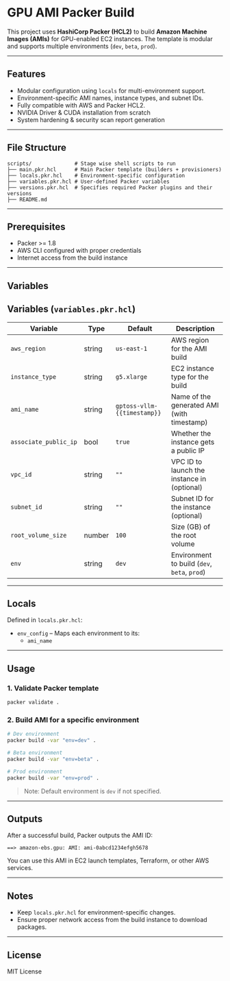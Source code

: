 # GPU AMI Packer Build

This project uses **HashiCorp Packer (HCL2)** to build **Amazon Machine Images (AMIs)** for GPU-enabled EC2 instances. 
The template is modular and supports multiple environments (`dev`, `beta`, `prod`).

---

## Features

* Modular configuration using `locals` for multi-environment support.
* Environment-specific AMI names, instance types, and subnet IDs.
* Fully compatible with AWS and Packer HCL2.
* NVIDIA Driver & CUDA installation from scratch
* System hardening & security scan report generation

---

## File Structure

```
scripts/              # Stage wise shell scripts to run 
├── main.pkr.hcl      # Main Packer template (builders + provisioners)
├── locals.pkr.hcl    # Environment-specific configuration
├── variables.pkr.hcl # User-defined Packer variables
├── versions.pkr.hcl  # Specifies required Packer plugins and their versions
├── README.md
```

---

## Prerequisites

* Packer >= 1.8
* AWS CLI configured with proper credentials
* Internet access from the build instance

---

## Variables

## Variables (`variables.pkr.hcl`)

| Variable              | Type   | Default                     | Description                                  |
| --------------------- | ------ | --------------------------- | -------------------------------------------- |
| `aws_region`          | string | `us-east-1`                 | AWS region for the AMI build                 |
| `instance_type`       | string | `g5.xlarge`                 | EC2 instance type for the build              |
| `ami_name`            | string | `gptoss-vllm-{{timestamp}}` | Name of the generated AMI (with timestamp)   |
| `associate_public_ip` | bool   | `true`                      | Whether the instance gets a public IP        |
| `vpc_id`              | string | `""`                        | VPC ID to launch the instance in (optional)  |
| `subnet_id`           | string | `""`                        | Subnet ID for the instance (optional)        |
| `root_volume_size`    | number | `100`                       | Size (GB) of the root volume                 |
| `env`                 | string | `dev`                       | Environment to build (`dev`, `beta`, `prod`) |

---

## Locals

Defined in `locals.pkr.hcl`:

* `env_config` – Maps each environment to its:
  * `ami_name` 
---

## Usage

### 1. Validate Packer template

```bash
packer validate .
```

### 2. Build AMI for a specific environment

```bash
# Dev environment
packer build -var "env=dev" .

# Beta environment
packer build -var "env=beta" .

# Prod environment
packer build -var "env=prod" .
```

> Note: Default environment is `dev` if not specified.

---

## Outputs

After a successful build, Packer outputs the AMI ID:

```
==> amazon-ebs.gpu: AMI: ami-0abcd1234efgh5678
```

You can use this AMI in EC2 launch templates, Terraform, or other AWS services.

---

## Notes

* Keep `locals.pkr.hcl` for environment-specific changes.
* Ensure proper network access from the build instance to download packages.

---

## License

MIT License
